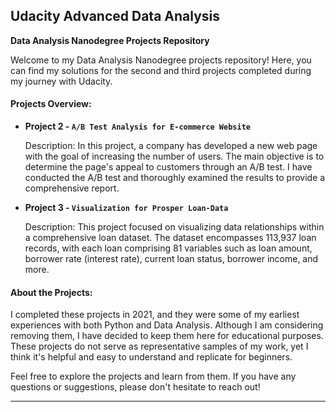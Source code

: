 ## Udacity Advanced Data Analysis
**Data Analysis Nanodegree Projects Repository**

Welcome to my Data Analysis Nanodegree projects repository! Here, you can find my solutions for the second and third projects completed during my journey with Udacity.

#### Projects Overview:

* **Project 2 -  `A/B Test Analysis for E-commerce Website`**
   
   Description: In this project, a company has developed a new web page with the goal of increasing the number of users. The main objective is to determine the page's appeal to customers through an A/B test. I have conducted the A/B test and thoroughly examined the results to provide a comprehensive report.
   
* **Project 3 - `Visualization for Prosper Loan-Data`**

   Description: This project focused on visualizing data relationships within a comprehensive loan dataset. The dataset encompasses 113,937 loan records, with each loan comprising 81 variables such as loan amount, borrower rate (interest rate), current loan status, borrower income, and more.

#### About the Projects:

I completed these projects in 2021, and they were some of my earliest experiences with both Python and Data Analysis. Although I am considering removing them, I have decided to keep them here for educational purposes. These projects do not serve as representative samples of my work, yet I think it's helpful and easy to understand and replicate for beginners.

Feel free to explore the projects and learn from them. If you have any questions or suggestions, please don't hesitate to reach out!

---




